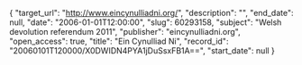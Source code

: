 {
  "target_url": "http://www.eincynulliadni.org/", 
  "description": "", 
  "end_date": null, 
  "date": "2006-01-01T12:00:00", 
  "slug": 60293158, 
  "subject": "Welsh devolution referendum 2011", 
  "publisher": "eincynulliadni.org", 
  "open_access": true, 
  "title": "Ein Cynulliad Ni", 
  "record_id": "20060101T120000/X0DWIDN4PYA1jDuSsxFB1A==", 
  "start_date": null
}

